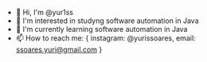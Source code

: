 - 👋 Hi, I'm @yur1ss
- 👀 I'm interested in studyng software automation in Java
- 🌱 I'm currently learning software automation in Java
- 📫 How to reach me: 
{
  instagram: @yurissoares,
  email: ssoares.yuri@gmail.com
}

<!---
yur1ss/yur1ss is a ✨ special ✨ repository because its `README.md` (this file) appears on your GitHub profile.
You can click the Preview link to take a look at your changes.
--->
